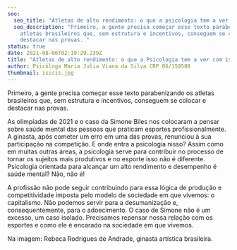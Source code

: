 ```yaml
---
seo:
  seo_title: "Atletas de alto rendimento: o que a psicologia tem a ver com isso?"
  seo_description: "Primeiro, a gente precisa começar esse texto parabenizando os
    atletas brasileiros que, sem estrutura e incentivos, conseguem se colocar e
    destacar nas provas. "
status: true
date: 2021-08-06T02:19:29.239Z
title: "Atletas de alto rendimento: o que a Psicologia tem a ver com isso?"
author: Psicóloga Maria Julia Viana da Silva CRP 06/159588
thumbnail: isisis.jpg
---
```

<!--StartFragment-->

Primeiro, a gente precisa começar esse texto parabenizando os atletas brasileiros que, sem estrutura e incentivos, conseguem se colocar e destacar nas provas. 

 As olimpíadas de 2021 e o caso da Simone Biles nos colocaram a pensar sobre saúde mental das pessoas que praticam esportes profissionalmente. A ginasta, após cometer um erro em uma das provas, renunciou à sua participação na competição. E onde entra a psicologia nisso? Assim como em muitas outras áreas, a psicologia serve para contribuir no processo de tornar os sujeitos mais produtivos e no esporte isso não é diferente. Psicologia orientada para alcançar um alto rendimento e desempenho é saúde mental? Não, não é!

 A profissão não pode seguir contribuindo para essa lógica de produção e competitividade imposta pelo modelo de sociedade em que vivemos: o capitalismo. Não podemos servir para a desumanização e, consequentemente, para o adoecimento. O caso de Simone não é um excesso, um caso isolado. Precisamos repensar nossa relação com os esportes e como ele é encarado na sociedade em que vivemos. 

Na imagem: Rebeca Rodrigues de Andrade, ginasta artística brasileira.